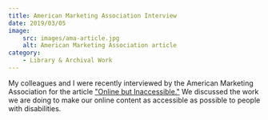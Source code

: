 ```yaml
---
title: American Marketing Association Interview
date: 2019/03/05
image:
    src: images/ama-article.jpg
    alt: American Marketing Association article
category:
    - Library & Archival Work
---
```


My colleagues and I were recently interviewed by the American Marketing Association for the article ["Online but Inaccessible."](https://www.ama.org/marketing-news/online-but-inaccessible/) We discussed the work we are doing to make our online content as accessible as possible to people with disabilities.
